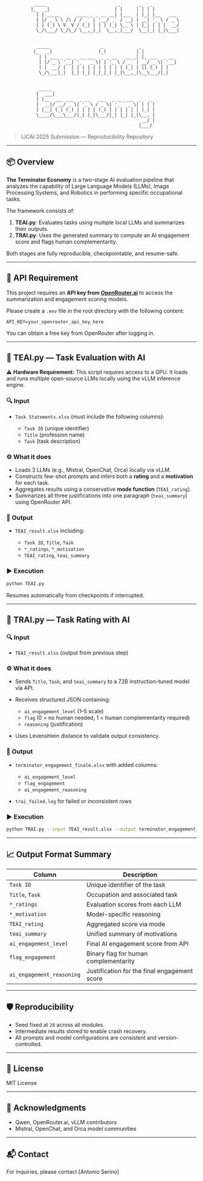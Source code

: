 ```
          _____                          _       _   _           
         |_   _|                        | |     | | | |          
           | | _____      ____ _ _ __ __| |___  | |_| |__   ___  
           | |/ _ \ \ /\ / / _` | '__/ _` / __| | __| '_ \ / _ \ 
           | | (_) \ V  V / (_| | | | (_| \__ \ | |_| | | |  __/ 
           \_/\___/ \_/\_/ \__,_|_|  \__,_|___/  \__|_| |_|\___| 
                                                                 
                                                                 
           _____                   _             _               
          |_   _|                 (_)           | |              
            | | ___ _ __ _ __ ___  _ _ __   __ _| |_ ___  _ __   
            | |/ _ \ '__| '_ ` _ \| | '_ \ / _` | __/ _ \| '__|  
            | |  __/ |  | | | | | | | | | | (_| | || (_) | |     
            \_/\___|_|  |_| |_| |_|_|_| |_|\__,_|\__\___/|_|     
                                                                 
                                                                 
            _____                                                
           |  ___|                                               
           | |__  ___ ___  _ __   ___  _ __ ___  _   _           
           |  __|/ __/ _ \| '_ \ / _ \| '_ ` _ \| | | |          
           | |__| (_| (_) | | | | (_) | | | | | | |_| |          
           \____/\___\___/|_| |_|\___/|_| |_| |_|\__, |          
                                                  __/ |          
                                                 |___/           
```



> IJCAI 2025 Submission — Reproducibility Repository

---

## 📦 Overview

**The Terminator Economy** is a two-stage AI evaluation pipeline that analyzes the capability of Large Language Models (LLMs), Image Processing Systems, and Robotics in performing specific occupational tasks.

The framework consists of:

1. **TEAI.py**: Evaluates tasks using multiple local LLMs and summarizes their outputs.
2. **TRAI.py**: Uses the generated summary to compute an AI engagement score and flags human complementarity.

Both stages are fully reproducible, checkpointable, and resume-safe.

---

## 🔐 API Requirement

This project requires an **API key from [OpenRouter.ai](https://openrouter.ai)** to access the summarization and engagement scoring models.

Please create a `.env` file in the root directory with the following content:

```env
API_KEY=your_openrouter_api_key_here
````

You can obtain a free key from OpenRouter after logging in.

---

## 🧠 TEAI.py — Task Evaluation with AI

⚠️ **Hardware Requirement:** This script requires access to a GPU. It loads and runs multiple open-source LLMs locally using the vLLM inference engine.

### 🔍 Input

* `Task Statements.xlsx` (must include the following columns):

  * `Task ID` (unique identifier)
  * `Title` (profession name)
  * `Task` (task description)

### ⚙️ What it does

* Loads 3 LLMs (e.g., Mistral, OpenChat, Orca) locally via vLLM.
* Constructs few-shot prompts and infers both a **rating** and a **motivation** for each task.
* Aggregates results using a conservative **mode function** (`TEAI_rating`).
* Summarizes all three justifications into one paragraph (`teai_summary`) using OpenRouter API.

### 💾 Output

* `TEAI_result.xlsx` including:

  * `Task ID`, `Title`, `Task`
  * `*_ratings`, `*_motivation`
  * `TEAI_rating`, `teai_summary`

### ▶️ Execution

```bash
python TEAI.py
```

Resumes automatically from checkpoints if interrupted.

---

## 🤖 TRAI.py — Task Rating with AI

### 🔍 Input

* `TEAI_result.xlsx` (output from previous step)

### ⚙️ What it does

* Sends `Title`, `Task`, and `teai_summary` to a 72B instruction-tuned model via API.
* Receives structured JSON containing:

  * `ai_engagement_level` (1–5 scale)
  * `flag` (0 = no human needed, 1 = human complementarity required)
  * `reasoning` (justification)
* Uses Levenshtein distance to validate output consistency.

### 💾 Output

* `terminator_engagement_finale.xlsx` with added columns:

  * `ai_engagement_level`
  * `flag_engagement`
  * `ai_engagement_reasoning`
* `trai_failed.log` for failed or inconsistent rows

### ▶️ Execution

```bash
python TRAI.py --input TEAI_result.xlsx --output terminator_engagement_finale.xlsx
```

---

## 📈 Output Format Summary

| Column                    | Description                                  |
| ------------------------- | -------------------------------------------- |
| `Task ID`                 | Unique identifier of the task                |
| `Title`, `Task`           | Occupation and associated task               |
| `*_ratings`               | Evaluation scores from each LLM              |
| `*_motivation`            | Model-specific reasoning                     |
| `TEAI_rating`             | Aggregated score via mode                    |
| `teai_summary`            | Unified summary of motivations               |
| `ai_engagement_level`     | Final AI engagement score from API           |
| `flag_engagement`         | Binary flag for human complementarity        |
| `ai_engagement_reasoning` | Justification for the final engagement score |

---

## 🛡️ Reproducibility

* Seed fixed at `28` across all modules.
* Intermediate results stored to enable crash recovery.
* All prompts and model configurations are consistent and version-controlled.

---

## 📜 License

MIT License

---

## 🤝 Acknowledgments

* Qwen, OpenRouter.ai, vLLM contributors
* Mistral, OpenChat, and Orca model communities

---

## 📬 Contact

For inquiries, please contact \[Antonio Serino]


